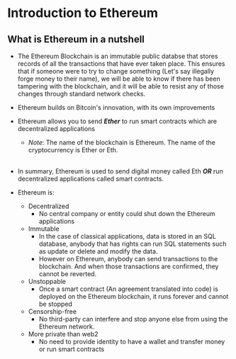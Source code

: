 # Introduction to Ethereum

## What is Ethereum in a nutshell
- The Ethereum Blockchain is an immutable public databse that stores records of all the transactions that have ever taken place. This ensures that if someone were to try to change something (Let's say illegally forge money to their name), we will be able to know if there has been tampering with the blockchain, and it will be able to resist any of those changes through standard network checks.

- Ethereum builds on Bitcoin's innovation, with its own improvements  

- Ethereum allows you to send ___Ether___ to run smart contracts which are decentralized applications

    - *Note*: The name of the blockchain is Ethereum. The name of the cryptocurrency is Ether or Eth.<br><br>

- In summary, Ethereum is used to send digital money called Eth ***OR*** run decentralized  applications called smart contracts.

- Ethereum is:
    - Decentralized
        - No central company or entity could shut down the Ethereum applications
    - Immutable
        - In the case of classical applications, data is stored in an SQL database, anybody that has rights can run SQL statements such as update or delete and modify the data.
        - However on Ethereum, anybody can send transactions to the blockchain. And when those transactions are confirmed, they cannot be reverted.
    - Unstoppable
        - Once a smart contract (An agreement translated into code) is deployed on the Ethereum blockchain, it runs forever and cannot be stopped
    - Censorship-free
        - No third-party can interfere and stop anyone else from using the Ethereum network. 
    - More private than web2
        - No need to provide identity to have a wallet and transfer money or run smart contracts
